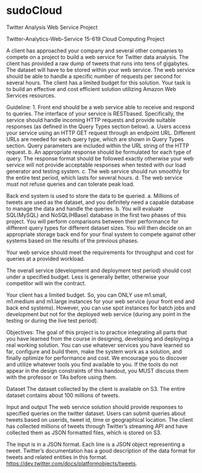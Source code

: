 # sudoCloud
Twitter Analysis Web Service Project


Twitter-Analytics-Web-Service
15-619 Cloud Computing Project

A client has approached your company and several other companies to compete on a project to build a web service for Twitter data analysis. The client has provided a raw dump of tweets that runs into tens of gigabytes. The dataset will have to be stored within your web service. The web service should be able to handle a specific number of requests per second for several hours. The client has a limited budget for this solution. Your task is to build an effective and cost efficient solution utilizing Amazon Web Services resources.

Guideline: 1. Front end should be a web service able to receive and respond to queries. The interface of your service is RESTbased. Specifically, the service should handle incoming HTTP requests and provide suitable responses (as defined in the Query Types section below). a. Users access your service using an HTTP GET request through an endpoint URL. Different URLs are needed for each query type, which are shown in Query Types section. Query parameters are included within the URL string of the HTTP request. b. An appropriate response should be formulated for each type of query. The response format should be followed exactly otherwise your web service will not provide acceptable responses when tested with our load generator and testing system. c. The web service should run smoothly for the entire test period, which lasts for several hours. d. The web service must not refuse queries and can tolerate peak load.

Back end system is used to store the data to be queried. a. Millions of tweets are used as the dataset, and you definitely need a capable database to manage the data and handle the queries. b. You will evaluate SQL(MySQL) and NoSQL(HBase) database in the first two phases of this project. You will perform comparisons between their performance for different query types for different dataset sizes. You will then decide on an appropriate storage back end for your final system to compete against other systems based on the results of the previous phases.

Your web service should meet the requirements for throughput and cost for queries at a provided workload.

The overall service (development and deployment test period) should cost under a specified budget. Less is generally better, otherwise your competitor will win the contract.

Your client has a limited budget. So, you can ONLY use m1.small, m1.medium and m1.large instances for your web service (your front end and back end systems). However, you can use spot instances for batch jobs and development but not for the deployed web service (during any point in the testing or during the live test period).

Objectives: The goal of this project is to practice integrating all parts that you have learned from the course in designing, developing and deploying a real working solution. You can use whatever services you have learned so far, configure and build them, make the system work as a solution, and finally optimize for performance and cost. We encourage you to discover and utilize whatever tools you find available to you. If the tools do not appear in the design constraints of this handout, you MUST discuss them with the professor or TAs before using them.

Dataset The dataset collected by the client is available on S3. The entire dataset contains about 100 millions of tweets.

Input and output The web service solution should provide responses to specified queries on the twitter dataset. Users can submit queries about tweets based on userids, tweet id, time or geographical location. The client has collected millions of tweets through Twitter’s streaming API and have collected them as JSON formatted files, which is stored on S3.

The input is in a JSON format. Each line is a JSON object representing a tweet. Twitter’s documentation has a good description of the data format for tweets and related entities in this format. https://dev.twitter.com/docs/platformobjects/tweets.
